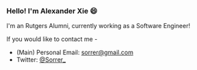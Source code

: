 ### Hello! I'm Alexander Xie 😄

I'm an Rutgers Alumni, currently working as a Software Engineer!


If you would like to contact me -
- (Main) Personal Email: sorrer@gmail.com
- Twitter: [@Sorrer_](https://twitter.com/Sorrer_)


<!--
**Sorrer/Sorrer** is a ✨ _special_ ✨ repository because its `README.md` (this file) appears on your GitHub profile.

Here are some ideas to get you started:

- 🔭 I’m currently working on ...
- 🌱 I’m currently learning ...
- 👯 I’m looking to collaborate on ...
- 🤔 I’m looking for help with ...
- 💬 Ask me about ...
- 📫 How to reach me: ...
- 😄 Pronouns: ...
- ⚡ Fun fact: ...
-->

